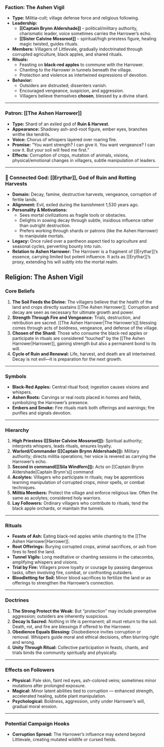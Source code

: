 ### Faction: **The Ashen Vigil**

- **Type:** Militia-cult; village defense force and religious following.
- **Leadership:**
    - **[[Captain Brynn Aldershade]]** – political/military authority, charismatic leader, voice sometimes carries the Harrower’s echo.
    - **[[Sister Calvine Mossroot]]** – spiritual/high priestess figure, healing magic twisted, guides rituals.
- **Members:** Villagers of Littlevale, gradually indoctrinated through corrupted agriculture, black apples, and shared rituals.
- **Rituals:**
    - Feasting on **black-red apples** to commune with the Harrower.
    - Chanting to the Harrower in tunnels beneath the village.
    - Protection and violence as intertwined expressions of devotion.
- **Behavior:**
    - Outsiders are distrusted; dissenters vanish.
    - Encouraged vengeance, suspicion, and aggression.
    - Villagers believe themselves **chosen**, blessed by a divine shard.

---

### Patron: [[The Ashen Harrower]]

- **Type:** Shard of an exiled god of **Ruin & Harvest**.
- **Appearance:** Shadowy ash-and-root figure, ember eyes, branches writhe like tendrils.
- **Voice:** Chorus of whispers layered over roaring fire.
- **Promise:** “You want strength? I can give it. You want vengeance? I can sow it. But your soil will feed me first.”
- **Effects:** Corruption of crops, mutation of animals, visions, physical/emotional changes in villagers, subtle manipulation of leaders.

---

### 🌋 Connected God: **[[Erythar]], God of Ruin and Rotting Harvests**

- **Domain:** Decay, famine, destructive harvests, vengeance, corruption of fertile lands.
- **Alignment:** Evil, exiled during the banishment 1,530 years ago.
- **Personality & Motivations:**
    - Sees mortal civilizations as fragile tools or obstacles.
    - Delights in sowing decay through subtle, insidious influence rather than outright destruction.
    - Prefers working through shards or patrons (like the Ashen Harrower) to manipulate mortals.
- **Legacy:** Once ruled over a pantheon aspect tied to agriculture and seasonal cycles, perverting bounty into ruin.
- **Relation to Ashen Harrower:** The Harrower is a fragment of [[Erythar]]’s essence, carrying limited but potent influence. It acts as [[Erythar]]’s proxy, extending his will subtly into the mortal realm.
## Religion: The Ashen Vigil

###  Core Beliefs

1. **The Soil Feeds the Divine:** The villagers believe that the health of the land and crops directly sustains [[The Ashen Harrower]]. Corruption and decay are seen as necessary for ultimate growth and power.
2. **Strength Through Fire and Vengeance:** Trials, destruction, and retribution are sacred. [[The Ashen Harrower|The Harrower’s]] blessing comes through acts of boldness, vengeance, and defense of the village.
3. **Chosen of the Shard:** Those who consume the black-red apples or participate in rituals are considered “touched” by the [[The Ashen Harrower|Harrower]], gaining strength but also a permanent bond to its will.
4. **Cycle of Ruin and Renewal:** Life, harvest, and death are all intertwined. Decay is not evil—it is preparation for the next growth.

---
###  Symbols

- **Black-Red Apples:** Central ritual food; ingestion causes visions and whispers.
- **Ashen Roots:** Carvings or real roots placed in homes and fields, symbolizing the Harrower’s presence.
- **Embers and Smoke:** Fire rituals mark both offerings and warnings; fire purifies and signals devotion.

---

###  Hierarchy

1. **High Priestess ([[Sister Calvine Mossroot]]):** Spiritual authority; interprets whispers, leads rituals, ensures loyalty.
2. **Warlord/Commander ([[Captain Brynn Aldershade]]):** Military authority; directs militia operations; her voice is revered as carrying the Harrower’s echo.
3. **Second in command([[Sila Windfern]]):** Acts on [[Captain Brynn Aldershade|Captain Brynn's]] command
4. **Acolytes:** Villagers who participate in rituals; may be apprentices learning manipulation of corrupted crops, minor spells, or combat techniques.
5. **Militia Members:** Protect the village and enforce religious law. Often the same as acolytes; considered holy warriors.
6. **Lay Followers:** Ordinary villagers who contribute to rituals, tend the black apple orchards, or maintain the tunnels.

---

### Rituals

- **Feasts of Ash:** Eating black-red apples while chanting to the [[The Ashen Harrower|Harrower]].
- **Root Offerings:** Burying corrupted crops, animal sacrifices, or ash from fires to feed the land.
- **Tunnel Vigils:** Long meditative or chanting sessions in the catacombs, amplifying whispers and visions.
- **Trial by Fire:** Villagers prove loyalty or courage by passing dangerous tasks, often involving fire, combat, or confronting outsiders.
- **Bloodletting for Soil:** Minor blood sacrifices to fertilize the land or as offerings to strengthen the Harrower’s connection.

---
###  Doctrines

1. **The Strong Protect the Weak:** But “protection” may include preemptive aggression; outsiders are inherently suspicious.
2. **Decay Is Sacred:** Nothing in life is permanent; all must return to the soil. Death, rot, and fire are blessings if offered to the Harrower.
3. **Obedience Equals Blessing:** Disobedience invites corruption or removal. Whispers guide moral and ethical decisions, often blurring right and wrong.
4. **Unity Through Ritual:** Collective participation in feasts, chants, and trials binds the community spiritually and physically.

---

###  Effects on Followers

- **Physical:** Pale skin, faint red eyes, ash-colored veins; sometimes minor mutations after prolonged exposure.
- **Magical:** Minor latent abilities tied to corruption — enhanced strength, accelerated healing, subtle plant manipulation.
- **Psychological:** Boldness, aggression, unity under Harrower’s will, gradual moral erosion.

---
###  Potential Campaign Hooks
- **Corruption Spread:** The Harrower’s influence may extend beyond Littlevale, creating mutated wildlife or cursed fields.